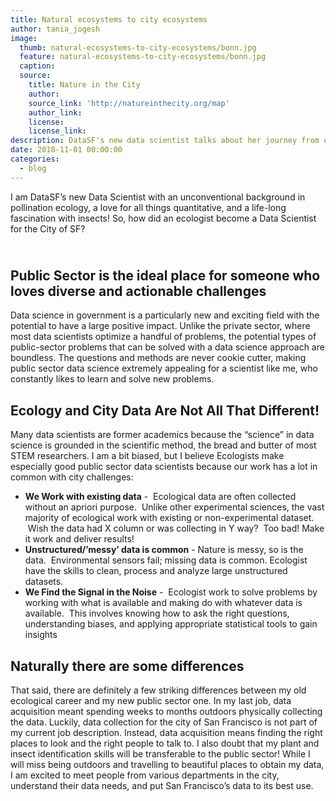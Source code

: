 ```yaml
---
title: Natural ecosystems to city ecosystems
author: tania_jogesh
image:
  thumb: natural-ecosystems-to-city-ecosystems/bonn.jpg
  feature: natural-ecosystems-to-city-ecosystems/bonn.jpg
  caption:
  source:
    title: Nature in the City
    author:
    source_link: 'http://natureinthecity.org/map'
    author_link:
    license:
    license_link:
description: DataSF's new data scientist talks about her journey from ecology to the City
date: 2018-11-01 00:00:00
categories:
  - blog
---
```


I am DataSF’s new Data Scientist with an unconventional background in pollination ecology, a love for all things quantitative, and a life-long fascination with insects! So, how did an ecologist become a Data Scientist for the City of SF?

## <br>Public Sector is the ideal place for someone who loves diverse and actionable challenges 

Data science in government is a particularly new and exciting field with the potential to have a large positive impact. Unlike the private sector, where most data scientists optimize a handful of problems, the potential types of public-sector problems that can be solved with a data science approach are boundless. The questions and methods are never cookie cutter, making public sector data science extremely appealing for a scientist like me, who constantly likes to learn and solve new problems.  

## Ecology and City Data Are Not All That Different!

Many data scientists are former academics because the “science” in data science is grounded in the scientific method, the bread and butter of most STEM researchers. I am a bit biased, but I believe Ecologists make especially good public sector data scientists because our work has a lot in common with city challenges:

* **We Work with existing data** -  Ecological data are often collected without an apriori purpose.  Unlike other experimental sciences, the vast majority of ecological work with existing or non-experimental dataset.  Wish the data had X column or was collecting in Y way?  Too bad! Make it work and deliver results! 
* **Unstructured/’messy’ data is common** - Nature is messy, so is the data.  Environmental sensors fail; missing data is common. Ecologist have the skills to clean, process and analyze large unstructured datasets.  
* **We Find the Signal in the Noise** -  Ecologist work to solve problems by working with what is available and making do with whatever data is available.  This involves knowing how to ask the right questions, understanding biases, and applying appropriate statistical tools to gain insights

## Naturally there are some differences

That said, there are definitely a few striking differences between my old ecological career and my new public sector one. In my last job, data acquisition meant spending weeks to months outdoors physically collecting the data. Luckily, data collection for the city of San Francisco is not part of my current job description. Instead, data acquisition means finding the right places to look and the right people to talk to. I also doubt that my plant and insect identification skills will be transferable to the public sector! While I will miss being outdoors and travelling to beautiful places to obtain my data, I am excited to meet people from various departments in the city, understand their data needs, and put San Francisco’s data to its best use.  <br>